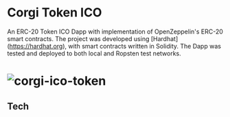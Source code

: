 # Corgi Token ICO
An ERC-20 Token ICO Dapp with implementation of OpenZeppelin's ERC-20 smart contracts. The project was developed using [Hardhat] (https://hardhat.org), with smart contracts written in Solidity. The Dapp was tested and deployed to both local and Ropsten test networks.

# ![corgi-ico-token](./documentations/demo_video/video_demo_1)

## Tech
